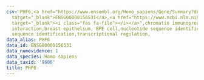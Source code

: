 ```yaml
---
csv: PHF6,<a href="https://www.ensembl.org/Homo_sapiens/Gene/Summary?db=core;g=ENSG00000156531"
  target="_blank">ENSG00000156531</a>,<a href="https://www.ncbi.nlm.nih.gov/pubmed/22863008"
  target="_blank"><i class="fas fa-file"></i></a>",chromatin immunoprecipitation assay,direct
  interaction,breast epithelium, BPE cell,nucleotide sequence identification,nucleotide
  sequence identification,transcriptional regulation,
data_alias: PHF6
data_id: ENSG00000156531
data_numevidence: 1
data_species: Homo sapiens
data_taxid: '9606'
title: PHF6
---
```

